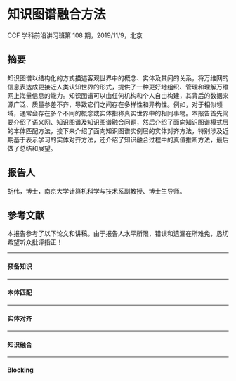# 知识图谱融合方法
CCF 学科前沿讲习班第 108 期，2019/11/9，北京

## 摘要
知识图谱以结构化的方式描述客观世界中的概念、实体及其间的关系，将万维网的信息表达成更接近人类认知世界的形式，提供了一种更好地组织、管理和理解万维网上海量信息的能力。知识图谱可以由任何机构和个人自由构建，其背后的数据来源广泛、质量参差不齐，导致它们之间存在多样性和异构性。例如，对于相似领域，通常会存在多个不同的概念或实体指称真实世界中的相同事物。本报告首先简要介绍了语义网、知识图谱及知识图谱融合问题，然后介绍了面向知识图谱模式层的本体匹配方法，接下来介绍了面向知识图谱实例层的实体对齐方法，特别涉及近期基于表示学习的实体对齐方法，还介绍了知识融合过程中的真值推断方法，最后做了总结和展望。

## 报告人
胡伟，博士，南京大学计算机科学与技术系副教授、博士生导师。

## 参考文献
本报告参考了以下论文和讲稿。由于报告人水平所限，错误和遗漏在所难免，恳切希望听众批评指正！

---
#### 预备知识

---
#### 本体匹配

---
#### 实体对齐

---
#### 知识融合

---
#### Blocking
